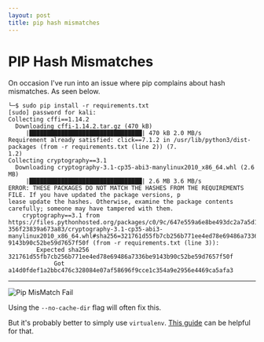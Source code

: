 ```yaml
---
layout: post
title: pip hash mismatches
---
```

# PIP Hash Mismatches

On occasion I've run into an issue where pip complains about hash mismatches. As seen below.  

```
└─$ sudo pip install -r requirements.txt                                                                             
[sudo] password for kali:                                                                                            
Collecting cffi==1.14.2                                                                                              
  Downloading cffi-1.14.2.tar.gz (470 kB)                                                                            
     |████████████████████████████████| 470 kB 2.0 MB/s                                                              
Requirement already satisfied: click==7.1.2 in /usr/lib/python3/dist-packages (from -r requirements.txt (line 2)) (7.
1.2)                                                                                                                 
Collecting cryptography==3.1                                                                                         
  Downloading cryptography-3.1-cp35-abi3-manylinux2010_x86_64.whl (2.6 MB)                                           
     |████████████████████████████████| 2.6 MB 3.6 MB/s                                                              
ERROR: THESE PACKAGES DO NOT MATCH THE HASHES FROM THE REQUIREMENTS FILE. If you have updated the package versions, p
lease update the hashes. Otherwise, examine the package contents carefully; someone may have tampered with them.     
    cryptography==3.1 from https://files.pythonhosted.org/packages/c0/9c/647e559a6e8be493dc2a7a5d15d26cb501ca60ec299b
356f23839a673a83/cryptography-3.1-cp35-abi3-manylinux2010_x86_64.whl#sha256=321761d55fb7cb256b771ee4ed78e69486a7336be
9143b90c52be59d7657f50f (from -r requirements.txt (line 3)):                                                         
        Expected sha256 321761d55fb7cb256b771ee4ed78e69486a7336be9143b90c52be59d7657f50f                             
             Got        a14d0fdef1a2bbc476c328084e07af58696f9cce1c354a9e2956e4469ca5afa3       

````

* * * * *


![Pip MisMatch Fail](../images/pip-mismatch-fail.png)


Using the `--no-cache-dir` flag will often fix this. 

But it's probably better to simply use `virtualenv`. [This guide](https://docs.python-guide.org/dev/virtualenvs/#lower-level-virtualenv) can be helpful for that.
